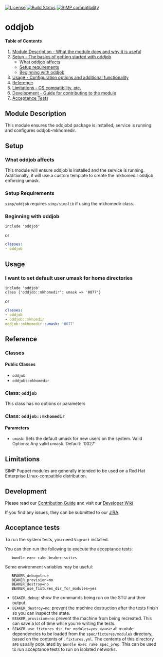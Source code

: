 [![License](http://img.shields.io/:license-apache-blue.svg)](http://www.apache.org/licenses/LICENSE-2.0.html) [![Build Status](https://travis-ci.org/simp/pupmod-simp-oddjob.svg)](https://travis-ci.org/simp/pupmod-simp-oddjob) [![SIMP compatibility](https://img.shields.io/badge/SIMP%20compatibility-4.2.*%2F5.1.*-orange.svg)](https://img.shields.io/badge/SIMP%20compatibility-4.2.*%2F5.1.*-orange.svg)

# oddjob

#### Table of Contents

1. [Module Description - What the module does and why it is useful](#module-description)
2. [Setup - The basics of getting started with oddjob](#setup)
    * [What oddjob affects](#what-oddjob-affects)
    * [Setup requirements](#setup-requirements)
    * [Beginning with oddjob](#beginning-with-oddjob)
3. [Usage - Configuration options and additional functionality](#usage)
4. [Reference](#reference)
5. [Limitations - OS compatibility, etc.](#limitations)
6. [Development - Guide for contributing to the module](#development)
7. [Acceptance Tests](#acceptance-tests)

## Module Description

This module ensures the oddjobd package is installed, service is running and
configures oddjob-mkhomedir.

## Setup

### What oddjob affects

This module will ensure oddjob is installed and the service is running.
Additionally, it will use a custom template to create the mkhomedir oddjob
enforcing umask.

### Setup Requirements

`simp/oddjob` requires `simp/simplib` if using the mkhomedir class.

### Beginning with oddjob

```puppet
include 'oddjob'
```

or

```yaml
classes:
- oddjob
```

## Usage

### I want to set default user umask for home directories

```puppet
include 'oddjob'
class {'oddjob::mkhomedir': umask => '0077'}
```

or

```yaml
classes:
- oddjob
- oddjob::mkhomdir
oddjob::mkhomedir::umask: '0077'
``` 

## Reference

### Classes

#### Public Classes

* `oddjob`
* `oddjob::mkhomedir`

### Class: `oddjob`

This class has no options or parameters

### Class: `oddjob::mkhomedir`

#### Parameters

* `umask`: Sets the default umask for new users on the system. Valid Options:
Any valid umask. Default: '0027'

## Limitations

SIMP Puppet modules are generally intended to be used on a Red Hat Enterprise
Linux-compatible distribution.

## Development

Please read our [Contribution Guide](https://simp-project.atlassian.net/wiki/display/SD/Contributing+to+SIMP)
and visit our [Developer Wiki](https://simp-project.atlassian.net/wiki/display/SD/SIMP+Development+Home)

If you find any issues, they can be submitted to our
[JIRA](https://simp-project.atlassian.net).

## Acceptance tests

To run the system tests, you need `Vagrant` installed.

You can then run the following to execute the acceptance tests:

```shell
   bundle exec rake beaker:suites
```

Some environment variables may be useful:

```shell
   BEAKER_debug=true
   BEAKER_provision=no
   BEAKER_destroy=no
   BEAKER_use_fixtures_dir_for_modules=yes
```

*  ``BEAKER_debug``: show the commands being run on the STU and their output.
*  ``BEAKER_destroy=no``: prevent the machine destruction after the tests
   finish so you can inspect the state.
*  ``BEAKER_provision=no``: prevent the machine from being recreated.  This can
   save a lot of time while you're writing the tests.
*  ``BEAKER_use_fixtures_dir_for_modules=yes``: cause all module dependencies
   to be loaded from the ``spec/fixtures/modules`` directory, based on the
   contents of ``.fixtures.yml``. The contents of this directory are usually
   populated by ``bundle exec rake spec_prep``. This can be used to run
   acceptance tests to run on isolated networks.
